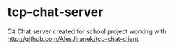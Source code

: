 # tcp-chat-server
C# Chat server created for school project working with http://github.com/AlesJiranek/tcp-chat-client
